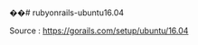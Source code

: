 ��#   r u b y o n r a i l s - u b u n t u 1 6 . 0 4  


Source : https://gorails.com/setup/ubuntu/16.04



 
